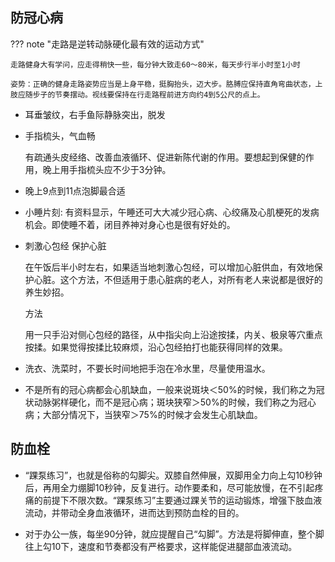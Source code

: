 
## 防冠心病

??? note "走路是逆转动脉硬化最有效的运动方式"

    走路健身大有学问，应走得稍快一些，每分钟大致走60～80米，每天步行半小时至1小时

    姿势：正确的健身走路姿势应当是上身平稳，挺胸抬头，迈大步。胳膊应保持直角弯曲状态，上肢应随步子的节奏摆动。视线要保持在行走路程前进方向约4到5公尺的点上。


* 耳垂皱纹，右手鱼际静脉突出，脱发

* 手指梳头，气血畅

    有疏通头皮经络、改善血液循环、促进新陈代谢的作用。要想起到保健的作用，晚上用手指梳头应不少于3分钟。

* 晚上9点到11点泡脚最合适

* 小睡片刻: 有资料显示，午睡还可大大减少冠心病、心绞痛及心肌梗死的发病机会。即使睡不着，闭目养神对身心也是很有好处的。

* 刺激心包经 保护心脏

    在午饭后半小时左右，如果适当地刺激心包经，可以增加心脏供血，有效地保护心脏。这个方法，不但适用于患心脏病的老人，对所有老人来说都是很好的养生妙招。

    方法

    用一只手沿对侧心包经的路径，从中指尖向上沿途按揉，内关、极泉等穴重点按揉。如果觉得按揉比较麻烦，沿心包经拍打也能获得同样的效果。

* 洗衣、洗菜时，不要长时间地把手泡在冷水里，尽量使用温水。

* 不是所有的冠心病都会心肌缺血，一般来说斑块＜50%的时候，我们称之为冠状动脉粥样硬化，而不是冠心病；斑块狭窄＞50%的时候，我们称之为冠心病；大部分情况下，当狭窄＞75%的时候才会发生心肌缺血。


## 防血栓

* “踝泵练习”，也就是俗称的勾脚尖。双膝自然伸展，双脚用全力向上勾10秒钟后，再用全力绷脚10秒钟，反复进行。动作要柔和，尽可能放慢，在不引起疼痛的前提下不限次数。“踝泵练习”主要通过踝关节的运动锻炼，增强下肢血液流动，并带动全身血液循环，进而达到预防血栓的目的。

* 对于办公一族，每坐90分钟，就应提醒自己“勾脚”。方法是将脚伸直，整个脚往上勾10下，速度和节奏都没有严格要求，这样能促进腿部血液流动。

